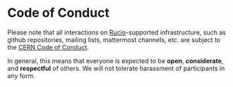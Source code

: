 # Code of Conduct

Please note that all interactions on [Rucio](https://rucio.cern.ch)-supported
infrastructure, such as github repositories, mailing lists, mattermost channels, etc. are
subject to the [CERN Code of Conduct](https://hr.web.cern.ch/cerns-values-and-code-conduct). 

In general, this means that everyone is expected to be **open**, **considerate**, and
**respectful** of others. We will not tolerate harassment of participants in any form.
